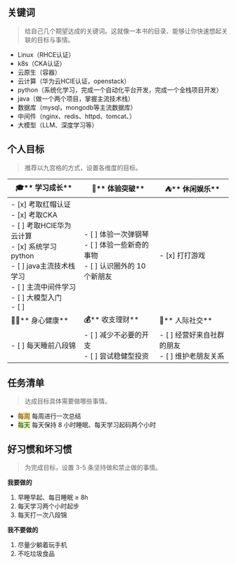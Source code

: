 ## 关键词
> 给自己几个期望达成的关键词。这就像一本书的目录、能够让你快速想起关联的目标与事情。
>

+ Linux（RHCE认证）
+ k8s（CKA认证）
+ 云原生（容器）
+ 云计算（华为云HCIE认证，openstack）
+ python（系统化学习，完成一个自动化平台开发，完成一个全栈项目开发）
+ java（做一个两个项目，掌握主流技术栈）
+ 数据库（mysql，mongodb等主流数据库）
+ 中间件（nginx、redis、httpd、tomcat、）
+ 大模型（LLM、深度学习等）

## 个人目标
> 推荐以九宫格的方式，设置各维度的目标。
>

| **🎓****  学习成长** | **🎢****  体验突破** | **⛺️****  休闲娱乐** |
| --- | --- | --- |
| - [x] 考取红帽认证<br/>- [x] 考取CKA<br/>- [ ] 考取HCIE华为云计算<br/>- [x] 系统学习python<br/>- [ ] java主流技术栈学习<br/>- [ ] 主流中间件学习<br/>- [ ] 大模型入门<br/>- [ ]  | - [ ] 体验一次弹钢琴<br/>- [ ] 体验一些新奇的事物<br/>- [ ] 认识圈外的 10个新朋友 | - [x] 打打游戏 |
| **🧘‍♀️****  身心健康** | **💰**** 收支理财** | **👭**** 人际社交** |
| - [ ] 每天睡前八段锦 | - [ ] 减少不必要的开支<br/>- [ ] 尝试稳健型投资 | - [ ] 经营好来自社群的朋友<br/>- [ ] 维护老朋友关系 |


## 任务清单
> 达成目标具体需要做哪些事情。
>

+ <font style="background:#F6E1AC;color:#664900">每周</font> 每周进行一次总结
+ <font style="background:#DBF1B7;color:#2A4200">每天</font> 每天保持 8 小时睡眠、每天学习起码两个小时

## 好习惯和坏习惯
> 为完成目标，设置 3-5 条坚持做和禁止做的事情。
>

**我要做的**

1. 早睡早起、每日睡眠 ≥ 8h
2. 每天学习两个小时起步
3. 每天打一次八段锦



**我不要做的**

1. 尽量少躺着玩手机
2. 不吃垃圾食品



